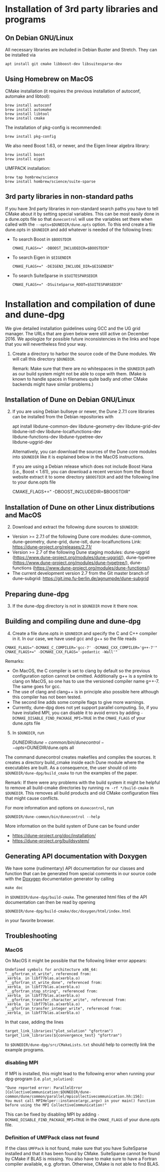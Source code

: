 Installation of 3rd party libraries and programs
================================================

On Debian GNU/Linux
-------------------

All necessary libraries are included in Debian Buster and Stretch.
They can be installed via

    apt install git cmake libboost-dev libsuitesparse-dev

Using Homebrew on MacOS
-----------------------

CMake installation (it requires the previous installation of autoconf,
                    automake and libtool):

    brew install autoconf
    brew install automake
    brew install libtool
    brew install cmake

The installation of pkg-config is recommended:

    brew install pkg-config

We also need Boost 1.63, or newer, and the Eigen linear algebra library:

    brew install boost
    brew install eigen

UMFPACK installation:

    brew tap hombrew/science
    brew install hombrew/science/suite-sparse

3rd party libraries in non-standard paths
-----------------------------------------

If you have 3rd party libraries in non-standard search paths you have
to tell CMake about it by setting special variables. This can be most
easily done in a dune.opts file so that `dunecontrol` will use the
variables set there when called with the `--opts=$DUNEDIR/dune.opts`
option. To this end create a file dune.opts in `$DUNEDIR` and add
whatever is needed of the following lines:

* To search Boost in `$BOOSTDIR`
  ```
  CMAKE_FLAGS+=" -DBOOST_INCLUDEDIR=$BOOSTDIR"
  ```
* To search Eigen in `$EIGENDIR`
  ```
  CMAKE_FLAGS+=" -DEIGEN3_INCLUDE_DIR=$EIGENDIR"
  ```
* To search SuiteSparse in `$SUITESPARSEDIR`
  ```
  CMAKE_FLAGS+=" -DSuiteSparse_ROOT=$SUITESPARSEDIR"
  ```

Installation and compilation of dune and dune-dpg
=================================================

We give detailed installation guidelines using GCC and the UG grid manager.
The URLs that are given below were still active on December 2016. We apologize
for possible future inconsistencies in the links and hope that you
will nevertheless find your way.

1) Create a directory to harbor the source code of the Dune modules.
   We will call this directory `$DUNEDIR`.

   Remark: Make sure that there are no whitespaces in the `$DUNEDIR` path
           as our build system might not be able to cope with them.
           (Make is known to handle spaces in filenames quite badly and
            other CMake backends might have similar problems.)

Installation of Dune on Debian GNU/Linux
----------------------------------------

2) If you are using Debian bullseye or newer, the Dune 2.7.1 core libraries
   can be installed from the Debian repositories with

    apt install libdune-common-dev libdune-geometry-dev libdune-grid-dev \
                libdune-istl-dev libdune-localfunctions-dev \
                libdune-functions-dev libdune-typetree-dev \
                libdune-uggrid-dev

   Alternatively, you can download the sources of the Dune core modules
   into `$DUNEDIR` like it is explained below in the MacOS instructions.

   If you are using a Debian release which does not include Boost Hana
   (i.e., Boost < 1.61), you can download a recent version from the Boost
   website extract it to some directory `$BOOSTDIR` and add the following
   line to your dune.opts file

    CMAKE_FLAGS+=" -DBOOST_INCLUDEDIR=$BOOSTDIR"

Installation of Dune on other Linux distributions and MacOS
-----------------------------------------------------------

2) Download and extract the following dune sources to `$DUNEDIR`:

  - Version >= 2.7.1 of the following Dune core modules:
    dune-common, dune-geometry, dune-grid, dune-istl,
    dune-localfunctions
    Link: https://dune-project.org/releases/2.7.1/
  - Version >= 2.7 of the following Dune staging modules:
    dune-uggrid (https://www.dune-project.org/modules/dune-uggrid/),
    dune-typetree (https://www.dune-project.org/modules/dune-typetree/),
    dune-functions (https://www.dune-project.org/modules/dune-functions/)
  - The current development version 2.7 from the Git master branch
    of dune-subgrid:
    https://git.imp.fu-berlin.de/agnumpde/dune-subgrid

Preparing dune-dpg
------------------

3) If the dune-dpg directory is not in `$DUNEDIR` move it there now.

Building and compiling dune and dune-dpg
----------------------------------------

4) Create a file dune.opts in `$DUNEDIR` and specify
the C and C++ compiler in it. In our case, we have used gcc and g++ so
the file reads
```
CMAKE_FLAGS="-DCMAKE_C_COMPILER='gcc-7' -DCMAKE_CXX_COMPILER='g++-7'"
CMAKE_FLAGS+=" -DCMAKE_CXX_FLAGS='-pedantic -Wall'"
```

Remarks:
 - On MacOS, the C compiler is set to clang by default so the previous
   configuration option cannot be omitted.
   Additionally g++ is a symlink to clang on MacOS, so one has to use
   the versioned compiler name g++-7. The same goes for gcc.
 - The use of clang and clang++ is in principle also possible here although
   this compiler has not been tested.
 - The second line adds some compile flags to give more warnings.
 - Currently, dune-dpg does not yet support parallel computing.
   So, if you have installed MPI, you can disable it to avoid errors by adding
   `-DCMAKE_DISABLE_FIND_PACKAGE_MPI=TRUE`
   in the `CMAKE_FLAGS` of your dune.opts file

5) In `$DUNEDIR`, run

     $DUNEDIR/dune-common/bin/dunecontrol --opts=$DUNEDIR/dune.opts all

The command dunecontrol creates makefiles and compiles the sources. It
creates a directory build_cmake inside each Dune module where the
executables are built. As a consequence, the user should cd into
`$DUNEDIR/dune-dpg/build_cmake` to run the examples of the paper.

Remark: If there were any problems with the build system it might be
        helpful to remove all build-cmake directories by running
        `rm -rf */build-cmake`
        in `$DUNEDIR`. This removes all build products and old CMake
        configuration files that might cause conflicts.

For more information and options on `dunecontrol`, run

    $DUNEDIR/dune-common/bin/dunecontrol --help

More information on the build system of Dune can be found under
  - https://dune-project.org/doc/installation/
  - https://dune-project.org/buildsystem/

Generating API documentation with Doxygen
-----------------------------------------

We have some (rudimentary) API documentation for our classes and function
that can be generated from special comments in our source code with the
[Doxygen](http://doxygen.org) documentation generator by calling

    make doc

in `$DUNEDIR/dune-dpg/build-cmake`. The generated html files of the
API documentation can then be read by opening

    $DUNEDIR/dune-dpg/build-cmake/doc/doxygen/html/index.html

in your favorite browser.


Troubleshooting
---------------

### MacOS

On MacOS it might be possible that the following linker error appears:
```
Undefined symbols for architecture x86_64:
"__gfortran_st_write", referenced from:
_xerbla_ in libf77blas.a(xerbla.o)
"__gfortran_st_write_done", referenced from:
_xerbla_ in libf77blas.a(xerbla.o)
"__gfortran_stop_string", referenced from:
_xerbla_ in libf77blas.a(xerbla.o)
"__gfortran_transfer_character_write", referenced from:
_xerbla_ in libf77blas.a(xerbla.o)
"__gfortran_transfer_integer_write", referenced from:
_xerbla_ in libf77blas.a(xerbla.o)
```
In that case, adding the lines
```
target_link_libraries("plot_solution" "gfortran")
target_link_libraries(${convergence_test} "gfortran")
```
to `$DUNEDIR/dune-dpg/src/CMakeLists.txt` should help to correctly
link the example programs.

### disabling MPI

If MPI is installed, this might lead to the following error when running
your dpg-program (i.e. `plot_solution`):
```
"Dune reported error: ParallelError
[CollectiveCommunication:$DUNEDIR/dune-common/dune/common/parallel/mpicollectivecommunication.hh:156]:
You must call MPIHelper::instance(argc,argv) in your main() function
before using the MPI CollectiveCommunication!"
```
This can be fixed by disabling MPI by adding
`-DCMAKE_DISABLE_FIND_PACKAGE_MPI=TRUE` in the `CMAKE_FLAGS` of your
dune.opts file.

### Definition of UMFPack class not found

If the class `UMFPack` is not found, make sure that you have SuiteSparse
installed and that it has been found by CMake.
SuiteSparse cannot be found by CMake if BLAS is missing. You also have to
make sure to have a Fortran compiler available, e.g. gfortran. Otherwise,
CMake is not able to find BLAS.

